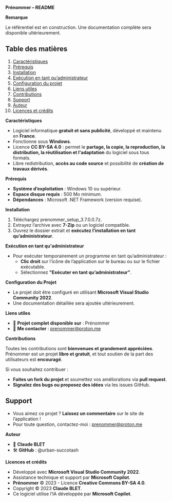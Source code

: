**Prénommer – README**

**Remarque**

Le référentiel est en construction. Une documentation complète sera disponible ultérieurement.

## Table des matières

1. [Caractéristiques](#caracteristiques)
2. [Prérequis](#prerequis)
3. [Installation](#installation)
4. [Exécution en tant qu’administrateur](#execution-en-tant-quadministrateur)
5. [Configuration du projet](#configuration-du-projet)
6. [Liens utiles](#liens-utiles)
7. [Contributions](#contributions)
8. [Support](#support)
9. [Auteur](#auteur)
10. [Licences et crédits](#licences-et-credits)

**Caractéristiques**

- Logiciel informatique **gratuit et sans publicité**, développé et maintenu en **France**.
- Fonctionne sous **Windows**.
- Licence **CC BY-SA 4.0** : permet le **partage, la copie, la reproduction, la distribution, la réutilisation et l'adaptation** du logiciel sous tous formats.
- Libre redistribution, **accès au code source** et possibilité de **création de travaux dérivés**.

**Prérequis**

- **Système d’exploitation** : Windows 10 ou supérieur.
- **Espace disque requis** : 500 Mo minimum.
- **Dépendances** : Microsoft .NET Framework (version requise).

**Installation**

1. Téléchargez prenommer\_setup\_3.7.0.0.7z.
1. Extrayez l’archive avec **7-Zip** ou un logiciel compatible.
1. Ouvrez le dossier extrait et **exécutez l’installation en tant qu’administrateur**.

**Exécution en tant qu'administrateur**

- Pour exécuter temporairement un programme en tant qu’administrateur :
  - **Clic droit** sur l’icône de l’application sur le bureau ou sur le fichier exécutable.
  - Sélectionnez **"Exécuter en tant qu’administrateur"**.

**Configuration du Projet**

- Le projet doit être configuré en utilisant **Microsoft Visual Studio Community 2022**.
- Une documentation détaillée sera ajoutée ultérieurement.

**Liens utiles**

- 📌 **Projet complet disponible sur** : Prénommer
- 📧 **Me contacter** : <prenommer@proton.me>

**Contributions**

Toutes les contributions sont **bienvenues et grandement appréciées**. Prénommer est un projet **libre et gratuit**, et tout soutien de la part des utilisateurs est **encouragé**.

Si vous souhaitez contribuer :

- **Faites un fork du projet** et soumettez vos améliorations via **pull request**.
- **Signalez des bugs ou proposez des idées** via les issues GitHub.

## Support

- Vous aimez ce projet ? **Laissez un commentaire** sur le site de l’application !
- Pour toute question, contactez-moi : <prenommer@proton.me>

**Auteur**

- 👤 **Claude BLET**
- 🛠 **GitHub** : @urban-succotash

**Licences et crédits**

- Développé avec **Microsoft Visual Studio Community 2022**.
- Assistance technique et support par **Microsoft Copilot**.
- **Prénommer** © 2023 - Licence **Creative Commons BY-SA 4.0**.
- Copyright © 2023 **Claude BLET**.
- Ce logiciel utilise l’IA développée par **Microsoft Copilot**.

